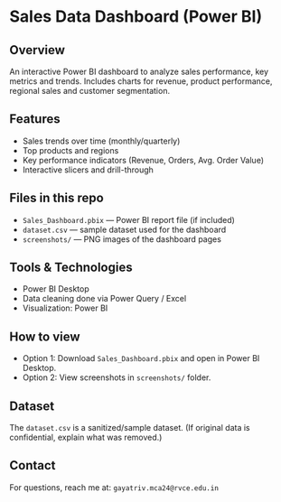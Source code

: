 # Sales Data Dashboard (Power BI)

## Overview
An interactive Power BI dashboard to analyze sales performance, key metrics and trends. Includes charts for revenue, product performance, regional sales and customer segmentation.

## Features
- Sales trends over time (monthly/quarterly)
- Top products and regions
- Key performance indicators (Revenue, Orders, Avg. Order Value)
- Interactive slicers and drill-through

## Files in this repo
- `Sales_Dashboard.pbix` — Power BI report file (if included)
- `dataset.csv` — sample dataset used for the dashboard
- `screenshots/` — PNG images of the dashboard pages

## Tools & Technologies
- Power BI Desktop
- Data cleaning done via Power Query / Excel
- Visualization: Power BI

## How to view
- Option 1: Download `Sales_Dashboard.pbix` and open in Power BI Desktop.
- Option 2: View screenshots in `screenshots/` folder.

## Dataset
The `dataset.csv` is a sanitized/sample dataset. (If original data is confidential, explain what was removed.)

## Contact
For questions, reach me at: `gayatriv.mca24@rvce.edu.in`
